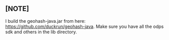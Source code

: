 [NOTE]
-------------

I build the geohash-java.jar from here: https://github.com/duckrun/geohash-java.
Make sure you have all the odps sdk and others in the lib directory.
